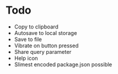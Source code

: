 # Todo

- Copy to clipboard
- Autosave to local storage
- Save to file
- Vibrate on button pressed
- Share query parameter
- Help icon
- Slimest encoded package.json possible
